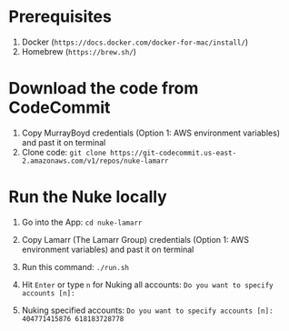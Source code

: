 # Prerequisites

1. Docker (`https://docs.docker.com/docker-for-mac/install/`)
2. Homebrew (`https://brew.sh/`)

# Download the code from CodeCommit

1. Copy MurrayBoyd credentials (Option 1: AWS environment variables) and past it on terminal 
2. Clone code: `git clone https://git-codecommit.us-east-2.amazonaws.com/v1/repos/nuke-lamarr`

# Run the Nuke locally

1. Go into the App: `cd nuke-lamarr`
2. Copy Lamarr (The Lamarr Group) credentials (Option 1: AWS environment variables) and past it on terminal
3. Run this command: `./run.sh`
4. Hit `Enter` or type `n` for Nuking all accounts: `Do you want to specify accounts [n]: `

5. Nuking specified accounts:  `Do you want to specify accounts [n]: 404771415876 618183728778`

